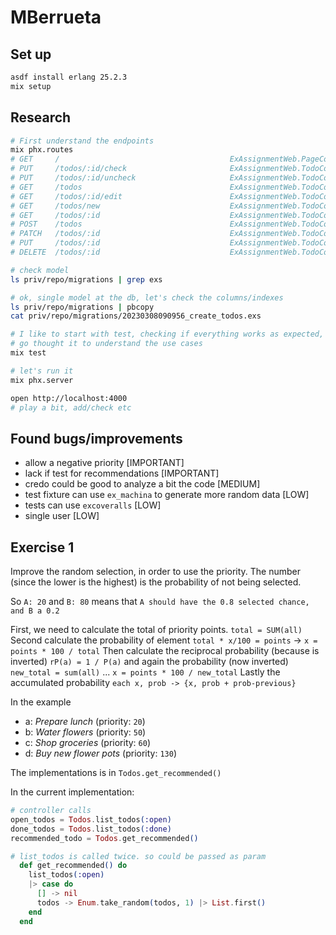 # MBerrueta

## Set up

```sh
asdf install erlang 25.2.3
mix setup
```

## Research

```sh
# First understand the endpoints
mix phx.routes
# GET     /                                      ExAssignmentWeb.PageController :home
# PUT     /todos/:id/check                       ExAssignmentWeb.TodoController :check
# PUT     /todos/:id/uncheck                     ExAssignmentWeb.TodoController :uncheck
# GET     /todos                                 ExAssignmentWeb.TodoController :index
# GET     /todos/:id/edit                        ExAssignmentWeb.TodoController :edit
# GET     /todos/new                             ExAssignmentWeb.TodoController :new
# GET     /todos/:id                             ExAssignmentWeb.TodoController :show
# POST    /todos                                 ExAssignmentWeb.TodoController :create
# PATCH   /todos/:id                             ExAssignmentWeb.TodoController :update
# PUT     /todos/:id                             ExAssignmentWeb.TodoController :update
# DELETE  /todos/:id                             ExAssignmentWeb.TodoController :delete

# check model
ls priv/repo/migrations | grep exs

# ok, single model at the db, let's check the columns/indexes
ls priv/repo/migrations | pbcopy
cat priv/repo/migrations/20230308090956_create_todos.exs

# I like to start with test, checking if everything works as expected, and
# go thought it to understand the use cases
mix test

# let's run it
mix phx.server

open http://localhost:4000
# play a bit, add/check etc


```

## Found bugs/improvements

- allow a negative priority [IMPORTANT]
- lack if test for recommendations [IMPORTANT]
- credo could be good to analyze a bit the code [MEDIUM]
- test fixture can use `ex_machina` to generate more random data [LOW]
- tests can use `excoveralls` [LOW]
- single user [LOW]

## Exercise 1

Improve the random selection, in order to use the priority.
The number (since the lower is the highest) is the probability of not being selected.

So `A: 20` and `B: 80` means that `A should have the 0.8 selected chance, and B a 0.2`

First, we need to calculate the total of priority points. `total = SUM(all)`
Second calculate the probability of element `total * x/100 = points` -> `x = points * 100 / total`
Then calculate the reciprocal probability (because is inverted) `rP(a) = 1 / P(a)` and again the probability (now inverted) `new_total = sum(all)` ... `x = points * 100 / new_total`
Lastly the accumulated probability `each x, prob -> {x, prob + prob-previous}`

In the example

- a:  *Prepare lunch* (priority: `20`)
- b: *Water flowers* (priority: `50`)
- c: *Shop groceries* (priority: `60`)
- d: *Buy new flower pots* (priority: `130`)

The implementations is in `Todos.get_recommended()`

In the current implementation:

```elixir
# controller calls
open_todos = Todos.list_todos(:open)
done_todos = Todos.list_todos(:done)
recommended_todo = Todos.get_recommended()
```

```elixir
# list_todos is called twice. so could be passed as param
  def get_recommended() do
    list_todos(:open)
    |> case do
      [] -> nil
      todos -> Enum.take_random(todos, 1) |> List.first()
    end
  end
```
